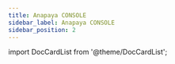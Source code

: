 ```yaml
---
title: Anapaya CONSOLE
sidebar_label: Anapaya CONSOLE
sidebar_position: 2
---
```


import DocCardList from '@theme/DocCardList';

<DocCardList />
